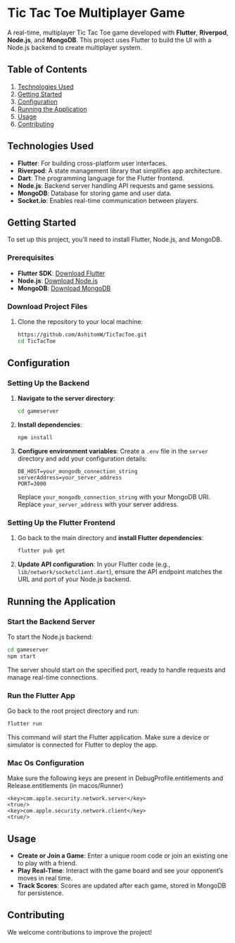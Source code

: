 # Tic Tac Toe Multiplayer Game

A real-time, multiplayer Tic Tac Toe game developed with **Flutter**, **Riverpod**, **Node.js**, and **MongoDB**. This project uses Flutter to build the UI  with a Node.js backend to create multiplayer system.

## Table of Contents

1. [Technologies Used](#technologies-used)
2. [Getting Started](#getting-started)
3. [Configuration](#configuration)
4. [Running the Application](#running-the-application)
5. [Usage](#usage)
6. [Contributing](#contributing)

## Technologies Used

- **Flutter**: For building cross-platform user interfaces.
- **Riverpod**: A state management library that simplifies app architecture.
- **Dart**: The programming language for the Flutter frontend.
- **Node.js**: Backend server handling API requests and game sessions.
- **MongoDB**: Database for storing game and user data.
- **Socket.io**: Enables real-time communication between players.

## Getting Started

To set up this project, you’ll need to install Flutter, Node.js, and MongoDB.

### Prerequisites

- **Flutter SDK**: [Download Flutter](https://flutter.dev/docs/get-started/install)
- **Node.js**: [Download Node.js](https://nodejs.org/en/download/)
- **MongoDB**: [Download MongoDB](https://www.mongodb.com/try/download/community)

### Download Project Files

1. Clone the repository to your local machine:

   ```bash
   https://github.com/AshitomW/TicTacToe.git
   cd TicTacToe
   ```

## Configuration

### Setting Up the Backend

1. **Navigate to the server directory**:

   ```bash
   cd gameserver
   ```

2. **Install dependencies**:

   ```bash
   npm install
   ```

3. **Configure environment variables**: Create a `.env` file in the `server` directory and add your configuration details:

   ```plaintext
   DB_HOST=your_mongodb_connection_string
   serverAddress=your_server_address
   PORT=3000
   ```

   Replace `your_mongodb_connection_string` with your MongoDB URI.
   Replace `your_server_address` with your server address.

### Setting Up the Flutter Frontend

1. Go back to the main directory and **install Flutter dependencies**:

   ```bash
   flutter pub get
   ```

2. **Update API configuration**: In your Flutter code (e.g., `lib/network/socketclient.dart`), ensure the API endpoint matches the URL and port of your Node.js backend.

## Running the Application

### Start the Backend Server

To start the Node.js backend:

```bash
cd gameserver
npm start
```

The server should start on the specified port, ready to handle requests and manage real-time connections.

### Run the Flutter App

Go back to the root project directory and run:

```bash
flutter run
```

This command will start the Flutter application. Make sure a device or simulator is connected for Flutter to deploy the app.

### Mac Os Configuration

Make sure the following keys are present in DebugProfile.entitlements and Release.entitlements (in macos/Runner)

```
<key>com.apple.security.network.server</key>
<true/>
<key>com.apple.security.network.client</key>
<true/>
```

## Usage

- **Create or Join a Game**: Enter a unique room code or join an existing one to play with a friend.
- **Play Real-Time**: Interact with the game board and see your opponent’s moves in real time.
- **Track Scores**: Scores are updated after each game, stored in MongoDB for persistence.

## Contributing

We welcome contributions to improve the project!
